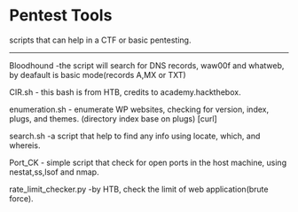 # Pentest Tools
scripts that can help in a CTF or basic pentesting.

-------------------------------------------------------------------
Bloodhound   -the script will search for DNS records, waw00f and whatweb, by deafault is basic mode(records A,MX or TXT)

CIR.sh         - this bash is from HTB, credits to academy.hackthebox.

enumeration.sh - enumerate WP websites, checking for version, index, plugs, and themes. (directory index base on plugs) [curl]

search.sh      -a script that help to find any info using locate, which, and whereis.

Port_CK        - simple script that check for open ports in the host machine, using nestat,ss,lsof and nmap.

rate_limit_checker.py -by HTB, check the limit of web application(brute force).



